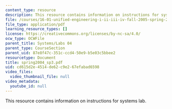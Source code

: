 ```yaml
---
content_type: resource
description: This resource contains information on instructions for systems lab.
file: /courses/16-01-unified-engineering-i-ii-iii-iv-fall-2005-spring-2006/cd615d2e4514de62c9e267efabad6598_spring2004_sp3.pdf
file_type: application/pdf
learning_resource_types: []
license: https://creativecommons.org/licenses/by-nc-sa/4.0/
ocw_type: OCWFile
parent_title: Systems/Labs 04
parent_type: CourseSection
parent_uid: 87e8f47c-351c-ccd4-50e9-b5e03c5bbee2
resourcetype: Document
title: spring2004_sp3.pdf
uid: cd615d2e-4514-de62-c9e2-67efabad6598
video_files:
  video_thumbnail_file: null
video_metadata:
  youtube_id: null
---
```

This resource contains information on instructions for systems lab.